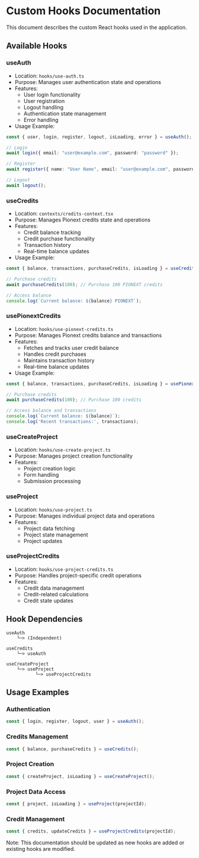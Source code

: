 # Custom Hooks Documentation

This document describes the custom React hooks used in the application.

## Available Hooks

### useAuth
- Location: `hooks/use-auth.ts`
- Purpose: Manages user authentication state and operations
- Features:
  - User login functionality
  - User registration
  - Logout handling
  - Authentication state management
  - Error handling
- Usage Example:
```typescript
const { user, login, register, logout, isLoading, error } = useAuth();

// Login
await login({ email: "user@example.com", password: "password" });

// Register
await register({ name: "User Name", email: "user@example.com", password: "password" });

// Logout
await logout();
```

### useCredits
- Location: `contexts/credits-context.tsx`
- Purpose: Manages Pionext credits state and operations
- Features:
  - Credit balance tracking
  - Credit purchase functionality
  - Transaction history
  - Real-time balance updates
- Usage Example:
```typescript
const { balance, transactions, purchaseCredits, isLoading } = useCredits();

// Purchase credits
await purchaseCredits(100); // Purchase 100 PIONEXT credits

// Access balance
console.log(`Current balance: ${balance} PIONEXT`);
```

### usePionextCredits
- Location: `hooks/use-pionext-credits.ts`
- Purpose: Manages Pionext credits balance and transactions
- Features:
  - Fetches and tracks user credit balance
  - Handles credit purchases
  - Maintains transaction history
  - Real-time balance updates
- Usage Example:
```typescript
const { balance, transactions, purchaseCredits, isLoading } = usePionextCredits();

// Purchase credits
await purchaseCredits(100); // Purchase 100 credits

// Access balance and transactions
console.log(`Current balance: ${balance}`);
console.log('Recent transactions:', transactions);
```

### useCreateProject
- Location: `hooks/use-create-project.ts`
- Purpose: Manages project creation functionality
- Features:
  - Project creation logic
  - Form handling
  - Submission processing

### useProject
- Location: `hooks/use-project.ts`
- Purpose: Manages individual project data and operations
- Features:
  - Project data fetching
  - Project state management
  - Project updates

### useProjectCredits
- Location: `hooks/use-project-credits.ts`
- Purpose: Handles project-specific credit operations
- Features:
  - Credit data management
  - Credit-related calculations
  - Credit state updates

## Hook Dependencies

```
useAuth
    └─> (Independent)

useCredits
    └─> useAuth

useCreateProject
    └─> useProject
           └─> useProjectCredits
```

## Usage Examples

### Authentication
```typescript
const { login, register, logout, user } = useAuth();
```

### Credits Management
```typescript
const { balance, purchaseCredits } = useCredits();
```

### Project Creation
```typescript
const { createProject, isLoading } = useCreateProject();
```

### Project Data Access
```typescript
const { project, isLoading } = useProject(projectId);
```

### Credit Management
```typescript
const { credits, updateCredits } = useProjectCredits(projectId);
```

Note: This documentation should be updated as new hooks are added or existing hooks are modified. 